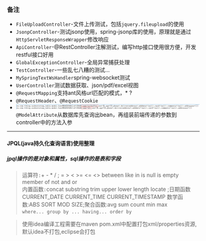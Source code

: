 ### 备注
* `FileUploadController`-文件上传测试，包括`jquery.fileupload`的使用
* `JsonpController`-测试jsonp使用，spring-jsonp库的使用，原理就是通过`HttpServletResponseWrapper`修改响应  
* `ApiController`-@RestController注解测试，编写http接口使用很方便，开发restful接口好用  
* `GlobalExceptionController`-全局异常捕获处理  
* `TestController`-一些乱七八糟的测试...  
* `MySpringTextWsHandler`spring-websocket测试  
* `UserController`测试数据获取、json/pdf/excel视图  
* `@RequestMapping`支持ant风格url匹配的模式，* ?  
* `@RequestHeader`、`@RequestCookie`   
* ![@ModelAttribute](../../../src/main/webapp/image/modelattribute.png)  
`@ModelAttribute`从数据库先查询出bean，再组装前端传递的参数到controller中的方法入参

---
#### JPQL(java持久化查询语言)使用整理
##### jpql操作的是对象和属性，sql操作的是表和字段
> 运算符`:`+ - *  / ; = > < >= <= <> between like in is null is empty member of not and or  
> 内置函数`:`concat substring trim upper lower length locate ;日期函数CURRENT_DATE CURRENT_TIME CURRENT_TIMESTAMP
数学函数:ABS SORT MOD SIZE;聚合函数:avg sum count min max  
> `where... group by ... having... order by `

> 使用idea编译工程需要在maven pom.xml中配置打包xml/properties资源,默认idea不打包,eclipse会打包